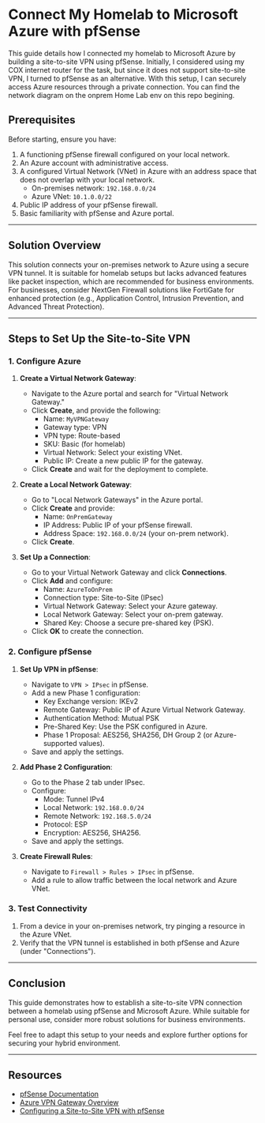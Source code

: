 # Connect My Homelab to Microsoft Azure with pfSense

This guide details how I connected my homelab to Microsoft Azure by building a site-to-site VPN using pfSense. Initially, I considered using my COX internet router for the task, but since it does not support site-to-site VPN, I turned to pfSense as an alternative. With this setup, I can securely access Azure resources through a private connection. You can find the network diagram on the onprem Home Lab env on this repo begining. 

## Prerequisites

Before starting, ensure you have:

1. A functioning pfSense firewall configured on your local network.
2. An Azure account with administrative access.
3. A configured Virtual Network (VNet) in Azure with an address space that does not overlap with your local network.
   - On-premises network: `192.168.0.0/24`
   - Azure VNet: `10.1.0.0/22`
4. Public IP address of your pfSense firewall.
5. Basic familiarity with pfSense and Azure portal.

---

## Solution Overview

This solution connects your on-premises network to Azure using a secure VPN tunnel. It is suitable for homelab setups but lacks advanced features like packet inspection, which are recommended for business environments. For businesses, consider NextGen Firewall solutions like FortiGate for enhanced protection (e.g., Application Control, Intrusion Prevention, and Advanced Threat Protection).

---

## Steps to Set Up the Site-to-Site VPN

### 1. Configure Azure

1. **Create a Virtual Network Gateway**:
   - Navigate to the Azure portal and search for "Virtual Network Gateway."
   - Click **Create**, and provide the following:
     - Name: `MyVPNGateway`
     - Gateway type: VPN
     - VPN type: Route-based
     - SKU: Basic (for homelab)
     - Virtual Network: Select your existing VNet.
     - Public IP: Create a new public IP for the gateway.
   - Click **Create** and wait for the deployment to complete.

2. **Create a Local Network Gateway**:
   - Go to "Local Network Gateways" in the Azure portal.
   - Click **Create** and provide:
     - Name: `OnPremGateway`
     - IP Address: Public IP of your pfSense firewall.
     - Address Space: `192.168.0.0/24` (your on-prem network).
   - Click **Create**.

3. **Set Up a Connection**:
   - Go to your Virtual Network Gateway and click **Connections**.
   - Click **Add** and configure:
     - Name: `AzureToOnPrem`
     - Connection type: Site-to-Site (IPsec)
     - Virtual Network Gateway: Select your Azure gateway.
     - Local Network Gateway: Select your on-prem gateway.
     - Shared Key: Choose a secure pre-shared key (PSK).
   - Click **OK** to create the connection.

### 2. Configure pfSense

1. **Set Up VPN in pfSense**:
   - Navigate to `VPN > IPsec` in pfSense.
   - Add a new Phase 1 configuration:
     - Key Exchange version: IKEv2
     - Remote Gateway: Public IP of Azure Virtual Network Gateway.
     - Authentication Method: Mutual PSK
     - Pre-Shared Key: Use the PSK configured in Azure.
     - Phase 1 Proposal: AES256, SHA256, DH Group 2 (or Azure-supported values).
   - Save and apply the settings.

2. **Add Phase 2 Configuration**:
   - Go to the Phase 2 tab under IPsec.
   - Configure:
     - Mode: Tunnel IPv4
     - Local Network: `192.168.0.0/24`
     - Remote Network: `192.168.5.0/24`
     - Protocol: ESP
     - Encryption: AES256, SHA256.
   - Save and apply the settings.

3. **Create Firewall Rules**:
   - Navigate to `Firewall > Rules > IPsec` in pfSense.
   - Add a rule to allow traffic between the local network and Azure VNet.

### 3. Test Connectivity

1. From a device in your on-premises network, try pinging a resource in the Azure VNet.
2. Verify that the VPN tunnel is established in both pfSense and Azure (under "Connections").

---

## Conclusion

This guide demonstrates how to establish a site-to-site VPN connection between a homelab using pfSense and Microsoft Azure. While suitable for personal use, consider more robust solutions for business environments.

Feel free to adapt this setup to your needs and explore further options for securing your hybrid environment.

---

## Resources

- [pfSense Documentation](https://docs.netgate.com/pfsense/en/latest/)
- [Azure VPN Gateway Overview](https://learn.microsoft.com/en-us/azure/vpn-gateway/)
- [Configuring a Site-to-Site VPN with pfSense](https://www.netgate.com/resources/)
